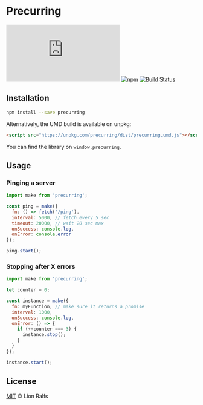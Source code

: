 # Precurring

[![size](https://img.badgesize.io/https://unpkg.com/precurring/dist/precurring.js)](https://unpkg.com/precurring/dist/precurring.js)
[![npm](https://img.shields.io/npm/v/precurring.svg)](https://www.npmjs.com/package/precurring)
[![Build Status](https://travis-ci.com/lionralfs/precurring.svg?branch=master)](https://travis-ci.com/lionralfs/precurring)

## Installation

```sh
npm install --save precurring
```

Alternatively, the UMD build is available on unpkg:

```html
<script src="https://unpkg.com/precurring/dist/precurring.umd.js"></script>
```

You can find the library on `window.precurring`.

## Usage

### Pinging a server

```js
import make from 'precurring';

const ping = make({
  fn: () => fetch('/ping'),
  interval: 5000, // fetch every 5 sec
  timeout: 20000, // wait 20 sec max
  onSuccess: console.log,
  onError: console.error
});

ping.start();
```

### Stopping after X errors

```js
import make from 'precurring';

let counter = 0;

const instance = make({
  fn: myFunction, // make sure it returns a promise
  interval: 1000,
  onSuccess: console.log,
  onError: () => {
    if (++counter === 3) {
      instance.stop();
    }
  }
});

instance.start();
```

## License

[MIT](LICENSE) © Lion Ralfs
